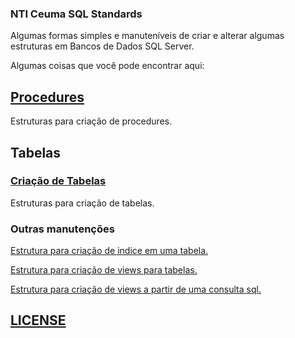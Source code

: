 ### NTI Ceuma SQL Standards

Algumas formas simples e manuteníveis de criar e alterar algumas estruturas em Bancos de Dados SQL Server.

Algumas coisas que você pode encontrar aqui:

## [Procedures](procedures)

Estruturas para criação de procedures.

## Tabelas

### [Criação de Tabelas](tables/table-create-alter)

Estruturas para criação de tabelas.

### Outras manutenções

[Estrutura para criação de indice em uma tabela.](tables/create_index_on_table.sql)

[Estrutura para criação de views para tabelas.](tables/create_views_for_table.sql)

[Estrutura para criação de views a partir de uma consulta sql.](tables/create_views_from_query.sql)

## [LICENSE](LICENSE)
